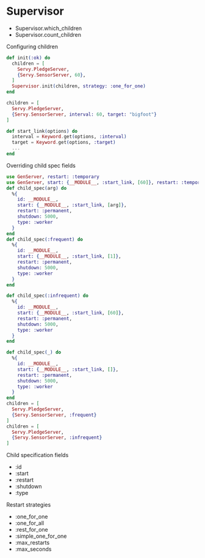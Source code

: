# Supervisor

- Supervisor.which_children
- Supervisor.count_children

Configuring children 

```elixir
def init(:ok) do
  children = [
    Servy.PledgeServer,
    {Servy.SensorServer, 60},
  ]
  Supervisor.init(children, strategy: :one_for_one)
end
```

```elixir
children = [
  Servy.PledgeServer,
  {Servy.SensorServer, interval: 60, target: "bigfoot"}
]

def start_link(options) do
  interval = Keyword.get(options, :interval)
  target = Keyword.get(options, :target)
  ...
end
```

Overriding child spec fields

```elixir
use GenServer, restart: :temporary
use GenServer, start: {__MODULE__, :start_link, [60]}, restart: :temporary
def child_spec(arg) do
  %{
    id: __MODULE__,
    start: {__MODULE__, :start_link, [arg]},
    restart: :permanent,
    shutdown: 5000,
    type: :worker
  }
end
def child_spec(:frequent) do
  %{
    id: __MODULE__,
    start: {__MODULE__, :start_link, [1]},
    restart: :permanent,
    shutdown: 5000,
    type: :worker
  }
end

def child_spec(:infrequent) do
  %{
    id: __MODULE__,
    start: {__MODULE__, :start_link, [60]},
    restart: :permanent,
    shutdown: 5000,
    type: :worker
  }
end

def child_spec(_) do
  %{
    id: __MODULE__,
    start: {__MODULE__, :start_link, []},
    restart: :permanent,
    shutdown: 5000,
    type: :worker
  }
end
children = [
  Servy.PledgeServer,
  {Servy.SensorServer, :frequent}
]
children = [
  Servy.PledgeServer,
  {Servy.SensorServer, :infrequent}
]
```

Child specification fields

- :id
- :start
- :restart
- :shutdown
- :type

Restart strategies

- :one_for_one
- :one_for_all
- :rest_for_one
- :simple_one_for_one
- :max_restarts
- :max_seconds

